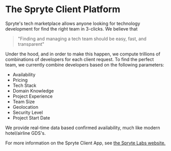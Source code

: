# The Spryte Client Platform

Spryte's tech marketplace allows anyone looking for technology development for find the right team in 3-clicks. We believe that

> "Finding and managing a tech team should be easy, fast, and transparent"

Under the hood, and in order to make this happen, we compute trillions of combinations of developers for each client request. To find the perfect team, we currently combine developers based on the following parameters: 
- Availability
- Pricing
- Tech Stack
- Domain Knowledge
- Project Experience
- Team Size
- Geolocation
- Security Level
- Project Start Date

We provide real-time data based confirmed availability, much like modern hotel/airline GDS's. 

For more information on the Spryte Client App, see [the Spryte Labs website.](https://www.sprytelabs.com) 
